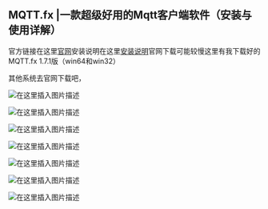 ## MQTT.fx |一款超级好用的Mqtt客户端软件（安装与使用详解）

官方链接在这里[官网](http://mqttfx.jensd.de/index.php/download)安装说明在这里[安装说明](https://blog.csdn.net/Mculover666/article/details/103799033?ops_request_misc=%7B%22request%5Fid%22%3A%22159463241519725219906526%22%2C%22scm%22%3A%2220140713.130102334..%22%7D&request_id=159463241519725219906526&biz_id=0&utm_medium=distribute.pc_search_result.none-task-blog-2~all~first_rank_ecpm_v3~pc_rank_v3-1-103799033.pc_ecpm_v3_pc_rank_v3&utm_term=mqtt.fx的安装和使用)官网下载可能较慢这里有我下载好的MQTT.fx 1.7.1版（win64和win32）

其他系统去官网下载吧，

![在这里插入图片描述](https://img-blog.csdnimg.cn/20200713173136628.png?x-oss-process=image/watermark,type_ZmFuZ3poZW5naGVpdGk,shadow_10,text_aHR0cHM6Ly9ibG9nLmNzZG4ubmV0L3FxXzQ2MTg3NTk0,size_16,color_FFFFFF,t_70)

![在这里插入图片描述](https://img-blog.csdnimg.cn/20200713173157375.png?x-oss-process=image/watermark,type_ZmFuZ3poZW5naGVpdGk,shadow_10,text_aHR0cHM6Ly9ibG9nLmNzZG4ubmV0L3FxXzQ2MTg3NTk0,size_16,color_FFFFFF,t_70)

![在这里插入图片描述](https://img-blog.csdnimg.cn/20200713173157354.png?x-oss-process=image/watermark,type_ZmFuZ3poZW5naGVpdGk,shadow_10,text_aHR0cHM6Ly9ibG9nLmNzZG4ubmV0L3FxXzQ2MTg3NTk0,size_16,color_FFFFFF,t_70)

![在这里插入图片描述](https://img-blog.csdnimg.cn/20200713173157351.png?x-oss-process=image/watermark,type_ZmFuZ3poZW5naGVpdGk,shadow_10,text_aHR0cHM6Ly9ibG9nLmNzZG4ubmV0L3FxXzQ2MTg3NTk0,size_16,color_FFFFFF,t_70)

![在这里插入图片描述](https://img-blog.csdnimg.cn/20200713173157186.png?x-oss-process=image/watermark,type_ZmFuZ3poZW5naGVpdGk,shadow_10,text_aHR0cHM6Ly9ibG9nLmNzZG4ubmV0L3FxXzQ2MTg3NTk0,size_16,color_FFFFFF,t_70)

![在这里插入图片描述](https://img-blog.csdnimg.cn/20200713173157173.png?x-oss-process=image/watermark,type_ZmFuZ3poZW5naGVpdGk,shadow_10,text_aHR0cHM6Ly9ibG9nLmNzZG4ubmV0L3FxXzQ2MTg3NTk0,size_16,color_FFFFFF,t_70)

![在这里插入图片描述](https://img-blog.csdnimg.cn/202007131731577.png?x-oss-process=image/watermark,type_ZmFuZ3poZW5naGVpdGk,shadow_10,text_aHR0cHM6Ly9ibG9nLmNzZG4ubmV0L3FxXzQ2MTg3NTk0,size_16,color_FFFFFF,t_70)

